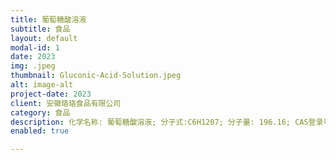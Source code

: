 ```yaml
---
title: 葡萄糖酸溶液
subtitle: 食品
layout: default
modal-id: 1
date: 2023
img: .jpeg
thumbnail: Gluconic-Acid-Solution.jpeg
alt: image-alt
project-date: 2023
client: 安徽珞珞食品有限公司
category: 食品
description: 化学名称: 葡萄糖酸溶液; 分子式:C6H1207; 分子量: 196.16; CAS登录号: 526-95-4; 执行标准: JP7、Tech grade; 规格: 250千克/桶
enabled: true

---
```


